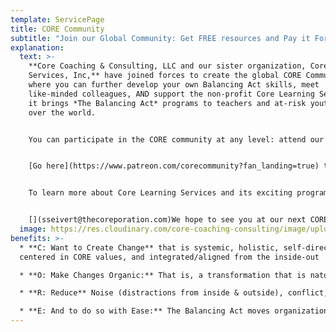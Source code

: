 ```yaml
---
template: ServicePage
title: CORE Community
subtitle: "Join our Global Community: Get FREE resources and Pay it Forward for Youth"
explanation:
  text: >-
    **Core Coaching & Consulting, LLC and our sister organization, Core Learning
    Services, Inc,** have joined forces to create the global CORE Community
    where you can further develop your own Balancing Act skills, meet
    like-minded colleagues, AND support the non-profit Core Learning Services as
    it brings *The Balancing Act* programs to teachers and at-risk youth all
    over the world. 


    You can participate in the CORE community at any level: attend our FREE monthly events, be the first to access our resources as soon as we develop them, and "pay it forward" by bringing the superpower of Balance to the lives of the next generation.  


    [Go here](https://www.patreon.com/corecommunity?fan_landing=true) to learn more about, or to join, our brand new Core Community.


    To learn more about Core Learning Services and its exciting programs, [go here](core-learning-services.org). 


    [](sseivert@thecoreporation.com)We hope to see you at our next CORE Community event!!
  image: https://res.cloudinary.com/core-coaching-consulting/image/upload/v1629577636/BusinessPage_for_Website_bwrwyb.jpg
benefits: >-
  * **C: Want to Create Change** that is systemic, holistic, self-directed,
  centered in CORE values, and integrated/aligned from the inside-out

  * **O: Make Changes Organic:** That is, a transformation that is natural, easy-to-understand, and based on principles that have historically proven effective for individuals, leaders, teams & organizations

  * **R: Reduce** Noise (distractions from inside & outside), conflict, stress, second-guessing, wasted effort, long-standing obstacles & avoidable self-sabotage.

  * **E: And to do so with Ease:** The Balancing Act moves organizations, teams, and leaders from unease or disease into lasting Ease, Flow, Synergy--and sets the direction of an upward evolutionary spiral.
---
```

